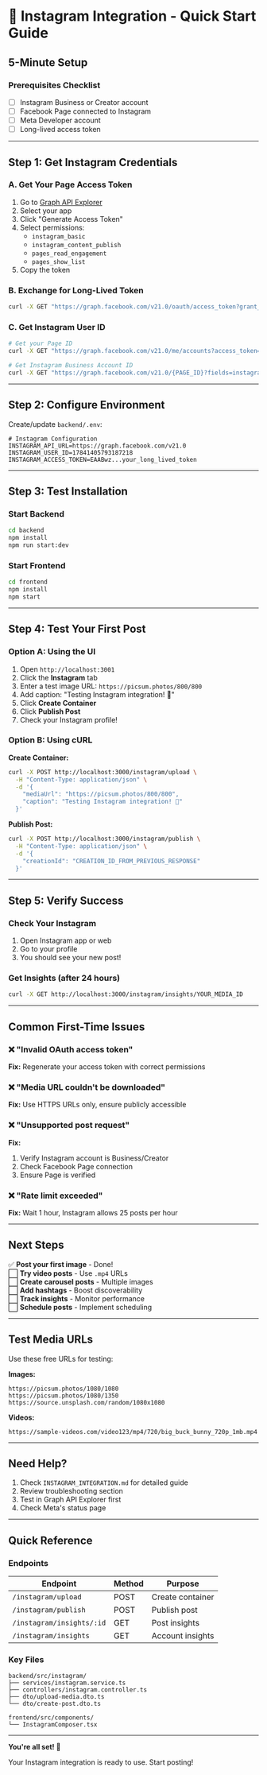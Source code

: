 # 🚀 Instagram Integration - Quick Start Guide

## 5-Minute Setup

### Prerequisites Checklist

- [ ] Instagram Business or Creator account
- [ ] Facebook Page connected to Instagram
- [ ] Meta Developer account
- [ ] Long-lived access token

---

## Step 1: Get Instagram Credentials

### A. Get Your Page Access Token

1. Go to [Graph API Explorer](https://developers.facebook.com/tools/explorer/)
2. Select your app
3. Click "Generate Access Token"
4. Select permissions:
   - `instagram_basic`
   - `instagram_content_publish`
   - `pages_read_engagement`
   - `pages_show_list`
5. Copy the token

### B. Exchange for Long-Lived Token

```bash
curl -X GET "https://graph.facebook.com/v21.0/oauth/access_token?grant_type=fb_exchange_token&client_id=YOUR_APP_ID&client_secret=YOUR_APP_SECRET&fb_exchange_token=YOUR_SHORT_LIVED_TOKEN"
```

### C. Get Instagram User ID

```bash
# Get your Page ID
curl -X GET "https://graph.facebook.com/v21.0/me/accounts?access_token=YOUR_TOKEN"

# Get Instagram Business Account ID
curl -X GET "https://graph.facebook.com/v21.0/{PAGE_ID}?fields=instagram_business_account&access_token=YOUR_TOKEN"
```

---

## Step 2: Configure Environment

Create/update `backend/.env`:

```env
# Instagram Configuration
INSTAGRAM_API_URL=https://graph.facebook.com/v21.0
INSTAGRAM_USER_ID=17841405793187218
INSTAGRAM_ACCESS_TOKEN=EAABwz...your_long_lived_token
```

---

## Step 3: Test Installation

### Start Backend

```bash
cd backend
npm install
npm run start:dev
```

### Start Frontend

```bash
cd frontend
npm install
npm start
```

---

## Step 4: Test Your First Post

### Option A: Using the UI

1. Open `http://localhost:3001`
2. Click the **Instagram** tab
3. Enter a test image URL: `https://picsum.photos/800/800`
4. Add caption: "Testing Instagram integration! 🚀"
5. Click **Create Container**
6. Click **Publish Post**
7. Check your Instagram profile!

### Option B: Using cURL

**Create Container:**
```bash
curl -X POST http://localhost:3000/instagram/upload \
  -H "Content-Type: application/json" \
  -d '{
    "mediaUrl": "https://picsum.photos/800/800",
    "caption": "Testing Instagram integration! 🚀"
  }'
```

**Publish Post:**
```bash
curl -X POST http://localhost:3000/instagram/publish \
  -H "Content-Type: application/json" \
  -d '{
    "creationId": "CREATION_ID_FROM_PREVIOUS_RESPONSE"
  }'
```

---

## Step 5: Verify Success

### Check Your Instagram

1. Open Instagram app or web
2. Go to your profile
3. You should see your new post!

### Get Insights (after 24 hours)

```bash
curl -X GET http://localhost:3000/instagram/insights/YOUR_MEDIA_ID
```

---

## Common First-Time Issues

### ❌ "Invalid OAuth access token"

**Fix:** Regenerate your access token with correct permissions

### ❌ "Media URL couldn't be downloaded"

**Fix:** Use HTTPS URLs only, ensure publicly accessible

### ❌ "Unsupported post request"

**Fix:** 
1. Verify Instagram account is Business/Creator
2. Check Facebook Page connection
3. Ensure Page is verified

### ❌ "Rate limit exceeded"

**Fix:** Wait 1 hour, Instagram allows 25 posts per hour

---

## Next Steps

✅ **Post your first image** - Done!  
⬜ **Try video posts** - Use `.mp4` URLs  
⬜ **Create carousel posts** - Multiple images  
⬜ **Add hashtags** - Boost discoverability  
⬜ **Track insights** - Monitor performance  
⬜ **Schedule posts** - Implement scheduling  

---

## Test Media URLs

Use these free URLs for testing:

**Images:**
```
https://picsum.photos/1080/1080
https://picsum.photos/1080/1350
https://source.unsplash.com/random/1080x1080
```

**Videos:**
```
https://sample-videos.com/video123/mp4/720/big_buck_bunny_720p_1mb.mp4
```

---

## Need Help?

1. Check `INSTAGRAM_INTEGRATION.md` for detailed guide
2. Review troubleshooting section
3. Test in Graph API Explorer first
4. Check Meta's status page

---

## Quick Reference

### Endpoints

| Endpoint | Method | Purpose |
|----------|--------|---------|
| `/instagram/upload` | POST | Create container |
| `/instagram/publish` | POST | Publish post |
| `/instagram/insights/:id` | GET | Post insights |
| `/instagram/insights` | GET | Account insights |

### Key Files

```
backend/src/instagram/
├── services/instagram.service.ts
├── controllers/instagram.controller.ts
├── dto/upload-media.dto.ts
└── dto/create-post.dto.ts

frontend/src/components/
└── InstagramComposer.tsx
```

---

**You're all set! 🎉**

Your Instagram integration is ready to use. Start posting!

